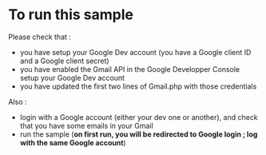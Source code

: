 # To run this sample

Please check that :

- you have setup your Google Dev account (you have a Google client ID and a Google client secret)
- you have enabled the Gmail API in the Google Developper Console setup your Google Dev account
- you have updated the first two lines of Gmail.php with those credentials


Also : 

- login with a Google account (either your dev one or another), and check that you have some emails in your Gmail
- run the sample (**on first run, you will be redirected to Google login ; log with the same Google account**)
